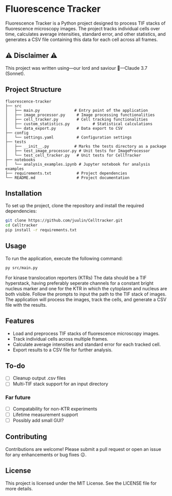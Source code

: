 # Fluorescence Tracker

Fluorescence Tracker is a Python project designed to process TIF stacks of fluorescence microscopy images. The project tracks individual cells over time, calculates average intensities, standard error, and other statistics, and generates a CSV file containing this data for each cell across all frames.

## ⚠️ Disclaimer ⚠️
This project was written using—our lord and saviour 🙏—Claude 3.7 (Sonnet). 

## Project Structure

```
fluorescence-tracker
├── src
│   ├── main.py               # Entry point of the application
│   ├── image_processor.py     # Image processing functionalities
│   ├── cell_tracker.py        # Cell tracking functionalities
│   ├── custom_statistics.py          # Statistical calculations
│   └── data_export.py         # Data export to CSV
├── config
│   └── settings.yaml          # Configuration settings
├── tests
│   ├── __init__.py           # Marks the tests directory as a package
│   ├── test_image_processor.py # Unit tests for ImageProcessor
│   └── test_cell_tracker.py   # Unit tests for CellTracker
├── notebooks
│   └── analysis_examples.ipynb # Jupyter notebook for analysis examples
├── requirements.txt           # Project dependencies
└── README.md                  # Project documentation
```

## Installation

To set up the project, clone the repository and install the required dependencies:

```bash
git clone https://github.com/juulin/Celltracker.git
cd Celltracker
pip install -r requirements.txt
```

## Usage

To run the application, execute the following command:

```bash
py src/main.py
```
For kinase translocation reporters (KTRs) The data should be a TIF hyperstack, having preferably seperate channels for a constant bright nucleus marker and one for the KTR in which the cytoplasm and nucleus are both visible.
Follow the prompts to input the path to the TIF stack of images. The application will process the images, track the cells, and generate a CSV file with the results.

## Features

- Load and preprocess TIF stacks of fluorescence microscopy images.
- Track individual cells across multiple frames.
- Calculate average intensities and standard error for each tracked cell.
- Export results to a CSV file for further analysis.

## To-do
- [ ] Cleanup output .csv files
- [ ] Multi-TIF stack support for an input directory
### Far future
- [ ] Compatability for non-KTR experiments
- [ ] Lifetime measurement support
- [ ] Possibly add small GUI?

## Contributing

Contributions are welcome! Please submit a pull request or open an issue for any enhancements or bug fixes 😉.

## License

This project is licensed under the MIT License. See the LICENSE file for more details.
